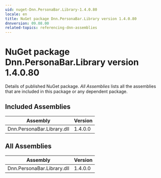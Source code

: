 ```yaml
---
uid: nuget-Dnn.PersonaBar.Library-1.4.0.80
locale: en
title: NuGet package Dnn.PersonaBar.Library version 1.4.0.80
dnnversion: 09.08.00
related-topics: referencing-dnn-assemblies
---
```


# NuGet package Dnn.PersonaBar.Library version 1.4.0.80
Details of published NuGet package.
*All Assemblies* lists all the assemblies that are included in this package or any dependent package.

## Included Assemblies

|Assembly|Version|
|---|---|
|Dnn.PersonaBar.Library.dll|1.4.0.0|

## All Assemblies

|Assembly|Version|
|---|---|
|Dnn.PersonaBar.Library.dll|1.4.0.0|

